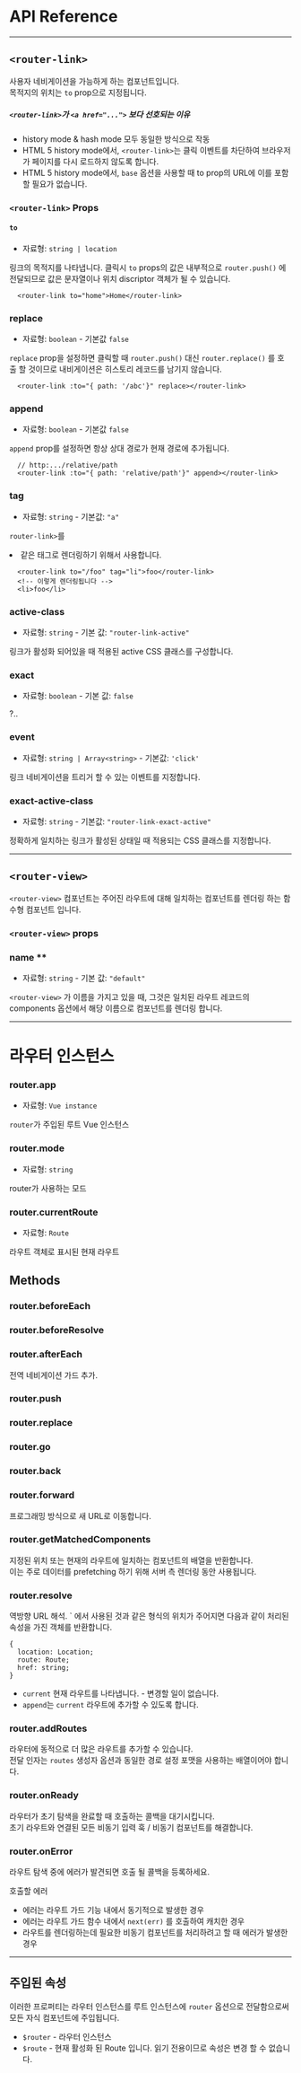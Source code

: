 # API Reference

------

## `<router-link>`
사용자 네비게이션을 가능하게 하는 컴포넌트입니다. <br>
목적지의 위치는 `to` prop으로 지정됩니다.

##### `<router-link>`가 `<a href="...">` 보다 선호되는 이유

* history mode & hash mode 모두 동일한 방식으로 작동
* HTML 5 history mode에서, `<router-link>`는 클릭 이벤트를 차단하여 브라우저가 페이지를 다시 로드하지 않도록 합니다.
* HTML 5 history mode에서, `base` 옵션을 사용할 때 to prop의 URL에 이를 포함할 필요가 없습니다.

### `<router-link>` Props

#### `to`
- 자료형: ```string | location```

링크의 목적지를 나타냅니다. 클릭시 `to` props의 값은 내부적으로 `router.push()` 에 전달되므로 값은 문자열이나 위치 discriptor 객체가 될 수 있습니다.
```
  <router-link to="home">Home</router-link>
```

### replace
- 자료형: `boolean` - 기본값 `false`

`replace` prop을 설정하면 클릭할 때 `router.push()` 대신 `router.replace()` 를 호출 할 것이므로 내비게이션은 히스토리 레코드를 남기지 않습니다.
```
  <router-link :to="{ path: '/abc'}" replace></router-link>
```


### append
- 자료형: `boolean` - 기본값 `false`

`append` prop를 설정하면 항상 상대 경로가 현재 경로에 추가됩니다.
```
  // http:.../relative/path
  <router-link :to="{ path: 'relative/path'}" append></router-link>
```

### tag
- 자료형: `string` - 기본값: `"a"`

`router-link>`를 <li> 같은 태그로 렌더링하기 위해서 사용합니다.
```
  <router-link to="/foo" tag="li">foo</router-link>
  <!-- 이렇게 렌더링됩니다 -->
  <li>foo</li>
```

### active-class
- 자료형: `string` - 기본 값: `"router-link-active"`

링크가 활성화 되어있을 때 적용된 active CSS 클래스를 구성합니다. 


### exact
- 자료형: `boolean` - 기본 값: `false`

?..

### event
- 자료형: `string | Array<string>` - 기본값: `'click'`

링크 네비게이션을 트리거 할 수 있는 이벤트를 지정합니다.


### exact-active-class
- 자료형: `string` - 기본값: `"router-link-exact-active"`

정확하게 일치하는 링크가 활성된 상태일 때 적용되는 CSS 클래스를 지정합니다.

----

## `<router-view>`
`<router-view>` 컴포넌트는 주어진 라우트에 대해 일치하는 컴포넌트를 렌더링 하는 함수형 컴포넌트 입니다.

### `<router-view>` props


### name **
- 자료형: `string` - 기본 값: `"default"`

`<router-view>` 가 이름을 가지고 있을 때, 그것은 일치된 라우트 레코드의 components 옵션에서 해당 이름으로 컴포넌트를 렌더링 합니다.

-----

# 라우터 인스턴스

### router.app
- 자료형: `Vue instance`

`router`가 주입된 루트 Vue 인스턴스

### router.mode
- 자료형: `string`

router가 사용하는 모드


### router.currentRoute
- 자료형: `Route`

라우트 객체로 표시된 현재 라우트


## Methods

### router.beforeEach
### router.beforeResolve
### router.afterEach

전역 네비게이션 가드 추가.

### router.push
### router.replace
### router.go
### router.back
### router.forward

프로그래밍 방식으로 새 URL로 이동합니다.

### router.getMatchedComponents
지정된 위치 또는 현재의 라우트에 일치하는 컴포넌트의 배열을 반환합니다.<br>
이는 주로 데이터를 prefetching 하기 위해 서버 측 렌더링 동안 사용됩니다.

### router.resolve
역방향 URL 해석. `<router-link/> 에서 사용된 것과 같은 형식의 위치가 주어지면 다음과 같이 처리된 속성을 가진 객체를 반환합니다.
```
{
  location: Location;
  route: Route;
  href: string;
}
```

- `current` 현재 라우트를 나타냅니다. - 변경할 일이 없습니다.
- `append`는 `current` 라우트에 추가할 수 있도록 합니다.

### router.addRoutes
라우터에 동적으로 더 많은 라우트를 추가할 수 있습니다. <br>
전달 인자는 `routes` 생성자 옵션과 동일한 경로 설정 포맷을 사용하는 배열이어야 합니다.

### router.onReady
라우터가 초기 탐색을 완료할 때 호출하는 콜백을 대기시킵니다. <br>
초기 라우트와 연결된 모든 비동기 입력 훅 / 비동기 컴포넌트를 해결합니다.

### router.onError
라우트 탐색 중에 에러가 발견되면 호출 될 콜백을 등록하세요.

호출할 에러
* 에러는 라우트 가드 기능 내에서 동기적으로 발생한 경우
* 에러는 라우트 가드 함수 내에서 `next(err)` 를 호출하여 캐치한 경우
* 라우트를 렌더링하는데 필요한 비동기 컴포넌트를 처리하려고 할 때 에러가 발생한 경우


----

## 주입된 속성

이러한 프로퍼티는 라우터 인스턴스를 루트 인스턴스에 `router` 옵션으로 전달함으로써 모든 자식 컴포넌트에 주입됩니다.

* `$router` - 라우터 인스턴스
* `$route` - 현재 활성화 된 Route 입니다.  읽기 전용이므로 속성은 변경 할 수 없습니다.


